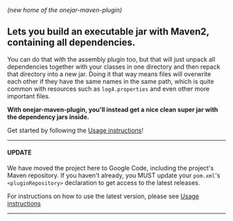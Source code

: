 _(new home of the onejar-maven-plugin)_

## Lets you build an executable jar with Maven2, containing all dependencies. ##

You can do that with the assembly plugin too, but that will just unpack all dependencies together with your classes in one directory and then repack that directory into a new jar. Doing it that way means files will overwrite each other if they have the same names in the same path, which is quite common with resources such as `log4.properties` and even other more important files.

**With onejar-maven-plugin, you'll instead get a nice clean super jar with the dependency jars inside.**

Get started by following the [Usage instructions](http://onejar-maven-plugin.googlecode.com/svn/mavensite/usage.html)!


---

#### UPDATE ####
We have moved the project here to Google Code, including the project's Maven repository. If you haven't already, you MUST update your `pom.xml`'s `<pluginRepository>` declaration to get access to the latest releases.

For instructions on how to use the latest version,
please see [Usage instructions](http://onejar-maven-plugin.googlecode.com/svn/mavensite/usage.html)

---
